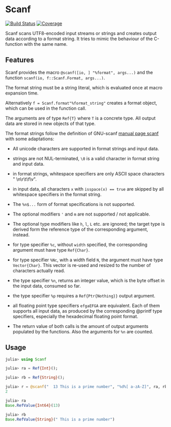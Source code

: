 # Scanf

[![Build Status](https://github.com/KlausC/Scanf.jl/workflows/CI/badge.svg)](https://github.com/KlausC/Scanf.jl/actions)
[![Coverage](https://codecov.io/gh/KlausC/Scanf.jl/branch/master/graph/badge.svg)](https://codecov.io/gh/KlausC/Scanf.jl)

Scanf scans UTF8-encoded input streams or strings and creates output data according to a format string.
It tries to mimic the behaviour of the C-function with the same name.

## Features

Scanf provides the macro `@scanf([io, ] "%format", args...)` and the function `scanf(io, f::Scanf.Format, args...)`.

The format string must be a string literal, which is evaluated once at macro expansion time.

Alternatively `f = Scanf.format"%format_string"` creates a format object, which can be used in the function call.

The arguments are of type `Ref{T}` where `T` is a concrete type. 
All output data are stored in new objects of that type.

The format strings follow the definition of GNU-scanf [manual page scanf](https://www.man7.org/linux/man-pages/man3/scanf.3.html)
with some adaptations:

+ All unicode characters are supported in format strings and input data.

+ strings are not NUL-terminated, `\0` is a valid character in format string and input data.

+ in format strings, whitespace specifiers are only ASCII space characters " \n\r\t\f\v".

+ in input data, all characters `x` with `isspace(x) == true` are skipped by all whitespace specifiers in the format string.

+ The `%n$...` form of format specifications is not supported.

+ The optional modifiers `'` and `m` are not supported / not applicable.

+ The optional type modifiers like `h`, `l`, `L` etc. are ignored;
 the target type is derived form the reference type of the corresponding argument, instead.

+ for type specifier `%c`, without `width` specified, the corresponding argument must have type `Ref{Char}`.

+ for type specifier `%Nc`, with a width field `N`, the argument must have type `Vector{Char}`.
  This vector is re-used and resized to the number of characters actually read.

+ the type specifier `%n`, returns an integer value, which is the byte offset in the input data, consumed so far.

+ the type specifier `%p` requires a `Ref{Ptr{Nothing}}` output argument.

+ all floating point type specifiers `efgaEFGA` are equivalent. Each of them supports all input data, as produced by the corresponding
  @printf type specifiers, especially the hexadecimal floating point format.

+ The return value of both calls is the amount of output arguments populated by the functions. Also the arguments for `%n` are counted. 

 ## Usage

 ```julia
julia> using Scanf

julia> ra = Ref{Int}();

julia> rb = Ref{String}();

julia> r = @scanf("  13 This is a prime number", "%d%[ a-zA-Z]", ra, rb)
2

julia> ra
Base.RefValue{Int64}(13)

julia> rb
Base.RefValue{String}(" This is a prime number")

```
